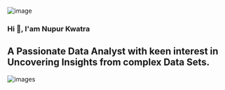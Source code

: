 ![image](https://github.com/Nupur-23/Nupur-23/assets/108872972/efc54894-fe94-4591-b404-146457797e33)

### Hi 👋, I'am Nupur Kwatra 

## A Passionate Data Analyst with keen interest in Uncovering Insights from complex Data Sets.

![images](https://github.com/Nupur-23/Nupur-23/assets/108872972/0da5cf47-33e3-4a8e-8d49-c8464bb0fafd)







<!--
**Nupur-23/Nupur-23** is a ✨ _special_ ✨ repository because its `README.md` (this file) appears on your GitHub profile.

Here are some ideas to get you started:

- 🔭 I’m currently working on ...
- 🌱 I’m currently learning ...
- 👯 I’m looking to collaborate on ...
- 🤔 I’m looking for help with ...
- 💬 Ask me about ...
- 📫 How to reach me: ...
- 😄 Pronouns: ...
- ⚡ Fun fact: ...
-->
